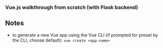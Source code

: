 ### Vue.js walkthrough from scratch (with Flask backend) ###

## Notes ##
- to generate a new Vue app using the Vue CLI (if prompted
for preset by the CLI, choose default): `vue create <app-name>`
